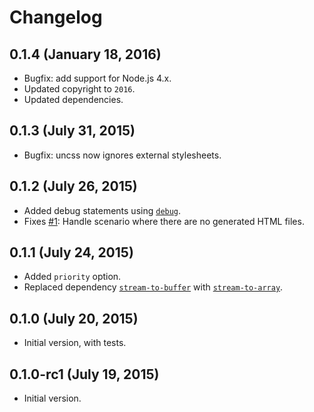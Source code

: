 # Changelog

## 0.1.4 (January 18, 2016)
* Bugfix: add support for Node.js 4.x.
* Updated copyright to `2016`.
* Updated dependencies.

## 0.1.3 (July 31, 2015)
* Bugfix: uncss now ignores external stylesheets.

## 0.1.2 (July 26, 2015)
* Added debug statements using [`debug`](https://github.com/visionmedia/debug).
* Fixes [#1](https://github.com/vseventer/hexo-uncss/issues/1): Handle scenario where there are no generated HTML files.

## 0.1.1 (July 24, 2015)
* Added `priority` option.
* Replaced dependency [`stream-to-buffer`](https://www.npmjs.com/package/stream-to-buffer) with [`stream-to-array`](https://github.com/stream-utils/stream-to-array).

## 0.1.0 (July 20, 2015)
* Initial version, with tests.

## 0.1.0-rc1 (July 19, 2015)
* Initial version.